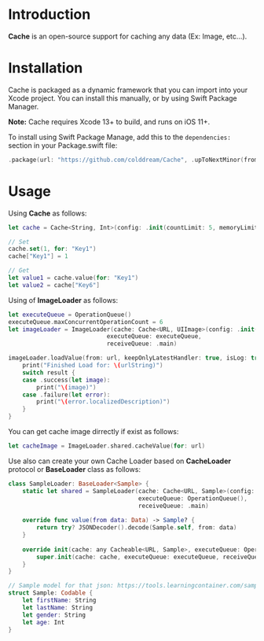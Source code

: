 
# Introduction

**Cache** is an open-source support for caching any data (Ex: Image, etc...).


# Installation

Cache is packaged as a dynamic framework that you can import into your Xcode project. You can install this manually, or by using Swift Package Manager.

**Note:** Cache requires Xcode 13+ to build, and runs on iOS 11+.

To install using Swift Package Manage, add this to the `dependencies:` section in your Package.swift file:

```swift
.package(url: "https://github.com/colddream/Cache", .upToNextMinor(from: "1.0.0")),
```


# Usage

Using **Cache** as follows:
```swift
let cache = Cache<String, Int>(config: .init(countLimit: 5, memoryLimit: 5 * 1024 * 1024))

// Set
cache.set(1, for: "Key1")
cache["Key1"] = 1

// Get
let value1 = cache.value(for: "Key1")
let value2 = cache["Key6"]
```

Using of **ImageLoader** as follows:

```swift
let executeQueue = OperationQueue()
executeQueue.maxConcurrentOperationCount = 6
let imageLoader = ImageLoader(cache: Cache<URL, UIImage>(config: .init(countLimit: 50, memoryLimit: 50 * 1024 * 1024)),
                            executeQueue: executeQueue,
                            receiveQueue: .main)
```

```swift
imageLoader.loadValue(from: url, keepOnlyLatestHandler: true, isLog: true) { result in
    print("Finished Load for: \(urlString)")
    switch result {
    case .success(let image):
        print("\(image)")
    case .failure(let error):
        print("\(error.localizedDescription)")
    }
}
```

You can get cache image dirrectly if exist as follows:

```swift
let cacheImage = ImageLoader.shared.cacheValue(for: url)
```

Use also can create your own Cache Loader based on **CacheLoader** protocol or **BaseLoader** class as follows:
```swift
class SampleLoader: BaseLoader<Sample> {
    static let shared = SampleLoader(cache: Cache<URL, Sample>(config: .init(countLimit: 100, memoryLimit: 50 * 1024 * 1024)),
                                     executeQueue: OperationQueue(),
                                     receiveQueue: .main)
    
    override func value(from data: Data) -> Sample? {
        return try? JSONDecoder().decode(Sample.self, from: data)
    }
    
    override init(cache: any Cacheable<URL, Sample>, executeQueue: OperationQueue, receiveQueue: OperationQueue = .main) {
        super.init(cache: cache, executeQueue: executeQueue, receiveQueue: receiveQueue)
    }
}

// Sample model for that json: https://tools.learningcontainer.com/sample-json.json
struct Sample: Codable {
    let firstName: String
    let lastName: String
    let gender: String
    let age: Int
}
```
